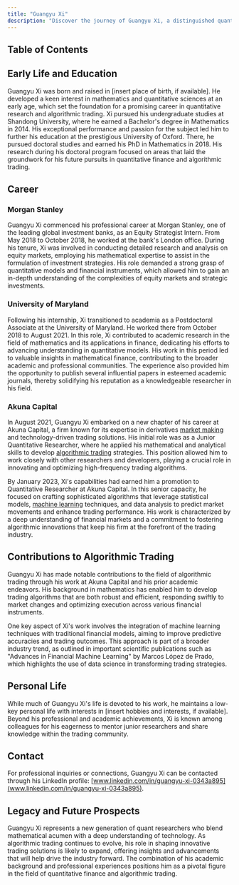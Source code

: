 ```yaml
---
title: "Guangyu Xi"
description: "Discover the journey of Guangyu Xi, a distinguished quant researcher, from his academic achievements in mathematics to his influential career in algorithmic trading."
---
```




## Table of Contents

## Early Life and Education

Guangyu Xi was born and raised in [insert place of birth, if available]. He developed a keen interest in mathematics and quantitative sciences at an early age, which set the foundation for a promising career in quantitative research and algorithmic trading. Xi pursued his undergraduate studies at Shandong University, where he earned a Bachelor's degree in Mathematics in 2014. His exceptional performance and passion for the subject led him to further his education at the prestigious University of Oxford. There, he pursued doctoral studies and earned his PhD in Mathematics in 2018. His research during his doctoral program focused on areas that laid the groundwork for his future pursuits in quantitative finance and algorithmic trading.

## Career

### Morgan Stanley

Guangyu Xi commenced his professional career at Morgan Stanley, one of the leading global investment banks, as an Equity Strategist Intern. From May 2018 to October 2018, he worked at the bank's London office. During his tenure, Xi was involved in conducting detailed research and analysis on equity markets, employing his mathematical expertise to assist in the formulation of investment strategies. His role demanded a strong grasp of quantitative models and financial instruments, which allowed him to gain an in-depth understanding of the complexities of equity markets and strategic investments.

### University of Maryland

Following his internship, Xi transitioned to academia as a Postdoctoral Associate at the University of Maryland. He worked there from October 2018 to August 2021. In this role, Xi contributed to academic research in the field of mathematics and its applications in finance, dedicating his efforts to advancing understanding in quantitative models. His work in this period led to valuable insights in mathematical finance, contributing to the broader academic and professional communities. The experience also provided him the opportunity to publish several influential papers in esteemed academic journals, thereby solidifying his reputation as a knowledgeable researcher in his field.

### Akuna Capital

In August 2021, Guangyu Xi embarked on a new chapter of his career at Akuna Capital, a firm known for its expertise in derivatives [market making](/wiki/market-making) and technology-driven trading solutions. His initial role was as a Junior Quantitative Researcher, where he applied his mathematical and analytical skills to develop [algorithmic trading](/wiki/algorithmic-trading) strategies. This position allowed him to work closely with other researchers and developers, playing a crucial role in innovating and optimizing high-frequency trading algorithms.

By January 2023, Xi's capabilities had earned him a promotion to Quantitative Researcher at Akuna Capital. In this senior capacity, he focused on crafting sophisticated algorithms that leverage statistical models, [machine learning](/wiki/machine-learning) techniques, and data analysis to predict market movements and enhance trading performance. His work is characterized by a deep understanding of financial markets and a commitment to fostering algorithmic innovations that keep his firm at the forefront of the trading industry.

## Contributions to Algorithmic Trading

Guangyu Xi has made notable contributions to the field of algorithmic trading through his work at Akuna Capital and his prior academic endeavors. His background in mathematics has enabled him to develop trading algorithms that are both robust and efficient, responding swiftly to market changes and optimizing execution across various financial instruments.

One key aspect of Xi's work involves the integration of machine learning techniques with traditional financial models, aiming to improve predictive accuracies and trading outcomes. This approach is part of a broader industry trend, as outlined in important scientific publications such as "Advances in Financial Machine Learning" by Marcos López de Prado, which highlights the use of data science in transforming trading strategies.

## Personal Life

While much of Guangyu Xi's life is devoted to his work, he maintains a low-key personal life with interests in [insert hobbies and interests, if available]. Beyond his professional and academic achievements, Xi is known among colleagues for his eagerness to mentor junior researchers and share knowledge within the trading community.

## Contact

For professional inquiries or connections, Guangyu Xi can be contacted through his LinkedIn profile: [www.linkedin.com/in/guangyu-xi-0343a895](www.linkedin.com/in/guangyu-xi-0343a895).

## Legacy and Future Prospects

Guangyu Xi represents a new generation of quant researchers who blend mathematical acumen with a deep understanding of technology. As algorithmic trading continues to evolve, his role in shaping innovative trading solutions is likely to expand, offering insights and advancements that will help drive the industry forward. The combination of his academic background and professional experiences positions him as a pivotal figure in the field of quantitative finance and algorithmic trading.
